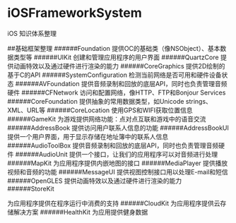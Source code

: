 # iOSFrameworkSystem
iOS 知识体系整理


##基础框架整理
######Foundation
 提供OC的基础类（像NSObject）、基本数据类型等
######UIKit
创建和管理应用程序的用户界面
######QuartzCore
提供动画特效以及通过硬件进行渲染的能力
######CoreGraphics
提供2D绘制的基于C的API
######SystemConfiguration
检测当前网络是否可用和硬件设备状态
######AVFoundation
提供音频录制和回放的底层API，同时也负责管理音频硬件
######CFNetwork
访问和配置网络，像HTTP、FTP和Bonjour Services
######CoreFoundation
提供抽象的常用数据类型，如Unicode strings、XML、URL等
######CoreLocation
使用GPS和WIFI获取位置信息
######GameKit
为游戏提供网络功能：点对点互联和游戏中的语音交流
######AddressBook
提供访问用户联系人信息的功能
######AddressBookUI
提供一个用户界面，用于显示存储在地址簿中的联系人信息
######AudioToolBox
提供音频录制和回放的底层API，同时也负责管理音频硬件
######AudioUnit
提供一个接口，让我们的应用程序可以对音频进行处理
######MapKit
为应用程序提供内嵌地图的接口
######MediaPlayer
提供播放视频和音频的功能
######MessageUI
提供视图控制接口用以处理E-mail和短信
######OpenGLES
提供动画特效以及通过硬件进行渲染的能力
######StoreKit

 为应用程序提供在程序运行中消费的支持
######CloudKit
  为应用程序提供云存储解决方案
######HealthKit
  为应用提供健身数据



